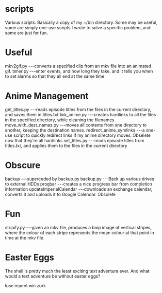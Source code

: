 scripts
=======

Various scripts. Basically a copy of my ~/bin directory. Some may be useful, some are simply one-use scripts I wrote to solve a specific problem, and some are just for fun.


Useful
======

mkv2gif.py        ---converts a specified clip from an mkv file into an animated gif.
timer.py          ---enter events, and how long they take, and it tells you when to set alarms so that they all end at the same time


Anime Management
================

get_titles.py             ---reads episode titles from the files in the current directory, and saves them in titles.txt
link_anime.py             ---creates hardlinks to all the files in the specified directory, while cleaning the filenames
move_with_dest_names.py   ---moves all contents from one directory to another, keeping the destination names.
redirect_anime_symlinks   ---a one-use script to quickly redirect links if my anime directory moves. Obselete now that they're all hardlinks
set_titles.py             ---reads episode titles from titles.txt, and applies them to the files in the current directory


Obscure
=======

backup                    ---superceded by backup.py
backup.py                 ---Back up various drives to external HDDs
progbar                   ---creates a nice progress bar from completion information
updateImperialCalendar    ---downloads an exchange calendar, converts it and uploads it to Google Calendar. Obsolete


Fun
===

stripify.py  ---given an mkv file, produces a bmp image of vertical stripes, where the colour of each stripe represents the mean colour at that point in time at the mkv file.

Easter Eggs
===========
The shell is pretty much the least exciting text adventure ever. And what would a text adventure be without easter eggs?

lose
repent
win
zork
